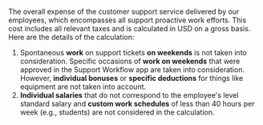 The overall expense of the customer support service delivered by our employees, which encompasses all support proactive work efforts. This cost includes all relevant taxes and is calculated in USD on a gross basis.<br>
Here are the details of the calculation:
1.	Spontaneous **work** on support tickets **on weekends** is not taken into consideration. Specific occasions of **work on weekends** that were approved in the Support Workflow app are taken into consideration. However, **individual bonuses** or **specific deductions** for things like equipment are not taken into account.
2.	**Individual salaries** that do not correspond to the employee's level standard salary and **custom work schedules** of less than 40 hours per week (e.g., students) are not considered in the calculation.
